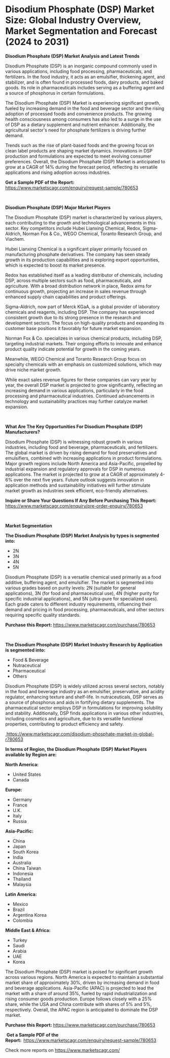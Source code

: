 <p><h1>Disodium Phosphate (DSP) Market Size: Global Industry Overview, Market Segmentation and Forecast (2024 to 2031)</h1></p><p><strong>Disodium Phosphate (DSP) Market Analysis and Latest Trends</strong></p>
<p><p>Disodium Phosphate (DSP) is an inorganic compound commonly used in various applications, including food processing, pharmaceuticals, and fertilizers. In the food industry, it acts as an emulsifier, thickening agent, and stabilizer, and is often found in processed foods, dairy products, and baked goods. Its role in pharmaceuticals includes serving as a buffering agent and a source of phosphorus in certain formulations. </p><p>The Disodium Phosphate (DSP) Market is experiencing significant growth, fueled by increasing demand in the food and beverage sector and the rising adoption of processed foods and convenience products. The growing health consciousness among consumers has also led to a surge in the use of DSP as a dietary supplement and nutrient enhancer. Additionally, the agricultural sector's need for phosphate fertilizers is driving further demand.</p><p>Trends such as the rise of plant-based foods and the growing focus on clean label products are shaping market dynamics. Innovations in DSP production and formulations are expected to meet evolving consumer preferences. Overall, the Disodium Phosphate (DSP) Market is anticipated to grow at a CAGR of 14% during the forecast period, reflecting its versatile applications and rising adoption across industries.</p></p>
<p><strong>Get a Sample PDF of the Report:&nbsp;</strong> <a href="https://www.marketscagr.com/enquiry/request-sample/780653?utm_campaign=2014&utm_medium=2&utm_source=Github&utm_content=ia&utm_term=30122024&utm_id=disodium-phosphate-dsp">https://www.marketscagr.com/enquiry/request-sample/780653</a></p>
<p>&nbsp;</p>
<p><strong>Disodium Phosphate (DSP) Major Market Players</strong></p>
<p><p>The Disodium Phosphate (DSP) market is characterized by various players, each contributing to the growth and technological advancements in this sector. Key competitors include Hubei Lianxing Chemical, Redox, Sigma-Aldrich, Norman Fox & Co., WEGO Chemical, Toranto Research Group, and Viachem. </p><p>Hubei Lianxing Chemical is a significant player primarily focused on manufacturing phosphate derivatives. The company has seen steady growth in its production capabilities and is exploring export opportunities, which is expected to boost its market presence.</p><p>Redox has established itself as a leading distributor of chemicals, including DSP, across multiple sectors such as food, pharmaceuticals, and agriculture. With a broad distribution network in place, Redox aims for continuous growth, projecting an increase in sales revenue through enhanced supply chain capabilities and product offerings.</p><p>Sigma-Aldrich, now part of Merck KGaA, is a global provider of laboratory chemicals and reagents, including DSP. The company has experienced consistent growth due to its strong presence in the research and development sectors. The focus on high-quality products and expanding its customer base positions it favorably for future market expansion.</p><p>Norman Fox & Co. specializes in various chemical products, including DSP, targeting industrial markets. Their ongoing efforts to innovate and enhance product quality indicate potential for growth in the coming years.</p><p>Meanwhile, WEGO Chemical and Toranto Research Group focus on specialty chemicals with an emphasis on customized solutions, which may drive niche market growth.</p><p>While exact sales revenue figures for these companies can vary year by year, the overall DSP market is projected to grow significantly, reflecting an increasing demand in various applications, particularly in the food processing and pharmaceutical industries. Continued advancements in technology and sustainability practices may further catalyze market expansion.</p></p>
<p>&nbsp;</p>
<p><strong>What Are The Key Opportunities For Disodium Phosphate (DSP) Manufacturers?</strong></p>
<p><p>Disodium Phosphate (DSP) is witnessing robust growth in various industries, including food and beverage, pharmaceuticals, and fertilizers. The global market is driven by rising demand for food preservatives and emulsifiers, combined with increasing applications in product formulations. Major growth regions include North America and Asia-Pacific, propelled by industrial expansion and regulatory approvals for DSP in numerous applications. The market is projected to grow at a CAGR of approximately 4-6% over the next five years. Future outlook suggests innovation in application methods and sustainability initiatives will further stimulate market growth as industries seek efficient, eco-friendly alternatives.</p></p>
<p><strong>Inquire or Share Your Questions If Any Before Purchasing This Report:</strong> <a href="https://www.marketscagr.com/enquiry/pre-order-enquiry/780653?utm_campaign=2014&utm_medium=2&utm_source=Github&utm_content=ia&utm_term=30122024&utm_id=disodium-phosphate-dsp">https://www.marketscagr.com/enquiry/pre-order-enquiry/780653</a></p>
<p>&nbsp;</p>
<p><strong>Market Segmentation</strong></p>
<p><strong>The Disodium Phosphate (DSP) Market Analysis by types is segmented into:</strong></p>
<p><ul><li>2N</li><li>3N</li><li>4N</li><li>5N</li></ul></p>
<p><p>Disodium Phosphate (DSP) is a versatile chemical used primarily as a food additive, buffering agent, and emulsifier. The market is segmented into various grades based on purity levels: 2N (suitable for general applications), 3N (for food and pharmaceutical use), 4N (higher purity for specific industrial applications), and 5N (ultra-pure for specialized uses). Each grade caters to different industry requirements, influencing their demand and pricing in food processing, pharmaceuticals, and other sectors requiring specific quality standards.</p></p>
<p><strong>Purchase this Report:&nbsp;</strong><a href="https://www.marketscagr.com/purchase/780653?utm_campaign=2014&utm_medium=2&utm_source=Github&utm_content=ia&utm_term=30122024&utm_id=disodium-phosphate-dsp">https://www.marketscagr.com/purchase/780653</a></p>
<p>&nbsp;</p>
<p><strong>The Disodium Phosphate (DSP) Market Industry Research by Application is segmented into:</strong></p>
<p><ul><li>Food & Beverage</li><li>Nutraceutical</li><li>Pharmaceutical</li><li>Others</li></ul></p>
<p><p>Disodium Phosphate (DSP) is widely utilized across several sectors, notably in the food and beverage industry as an emulsifier, preservative, and acidity regulator, enhancing texture and shelf-life. In nutraceuticals, DSP serves as a source of phosphorus and aids in fortifying dietary supplements. The pharmaceutical sector employs DSP in formulations for improving solubility and stability. Additionally, DSP finds applications in various other industries, including cosmetics and agriculture, due to its versatile functional properties, contributing to product efficiency and safety.</p></p>
<p><a href="https://www.marketscagr.com/disodium-phosphate-market-in-global-r780653?utm_campaign=2014&utm_medium=2&utm_source=Github&utm_content=ia&utm_term=30122024&utm_id=disodium-phosphate-dsp">&nbsp;https://www.marketscagr.com/disodium-phosphate-market-in-global-r780653</a></p>
<p><strong>In terms of Region, the Disodium Phosphate (DSP) Market Players available by Region are:</strong></p>
<p>
    <p> <strong> North America: </strong>
        <ul>
            <li>United States</li>
            <li>Canada</li>
        </ul>
        </p> 
    <p> <strong> Europe: </strong>
        <ul>
            <li>Germany</li>
            <li>France</li>
            <li>U.K.</li>
            <li>Italy</li>
            <li>Russia</li>
        </ul>
        </p> 
    <p> <strong> Asia-Pacific: </strong>
        <ul>
            <li>China</li>
            <li>Japan</li>
            <li>South Korea</li>
            <li>India</li>
            <li>Australia</li>
            <li>China Taiwan</li>
            <li>Indonesia</li>
            <li>Thailand</li>
            <li>Malaysia</li>
        </ul>
        </p> 
    <p> <strong> Latin America: </strong>
        <ul>
            <li>Mexico</li>
            <li>Brazil</li>
            <li>Argentina Korea</li>
            <li>Colombia</li>
        </ul>
        </p> 
    <p> <strong> Middle East & Africa: </strong>
        <ul>
            <li>Turkey</li>
            <li>Saudi</li>
            <li>Arabia</li>
            <li>UAE</li>
            <li>Korea</li>
        </ul>
    </p>
    </p>
<p><p>The Disodium Phosphate (DSP) market is poised for significant growth across various regions. North America is expected to maintain a substantial market share of approximately 30%, driven by increasing demand in food and beverage applications. Asia-Pacific (APAC) is projected to lead the market with a share of around 35%, fueled by rapid industrialization and rising consumer goods production. Europe follows closely with a 25% share, while the USA and China contribute with shares of 5% and 5%, respectively. Overall, the APAC region is anticipated to dominate the DSP market.</p></p>
<p><strong>Purchase this Report: </strong><a href="https://www.marketscagr.com/purchase/780653?utm_campaign=2014&utm_medium=2&utm_source=Github&utm_content=ia&utm_term=30122024&utm_id=disodium-phosphate-dsp">https://www.marketscagr.com/purchase/780653</a></p>
<p>&nbsp;<strong>Get a Sample PDF of the Report:&nbsp;&nbsp;</strong><a href="https://www.marketscagr.com/enquiry/request-sample/780653?utm_campaign=2014&utm_medium=2&utm_source=Github&utm_content=ia&utm_term=30122024&utm_id=disodium-phosphate-dsp">https://www.marketscagr.com/enquiry/request-sample/780653</a></p>
<p><strong></strong></p>
<p>Check more reports on <a href="https://www.marketscagr.com/?utm_campaign=2014&utm_medium=2&utm_source=Github&utm_content=ia&utm_term=30122024&utm_id=disodium-phosphate-dsp">https://www.marketscagr.com/</a></p>